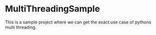 # MultiThreadingSample
This is a sample project where we can get the exact use case of pythons multi threading.
